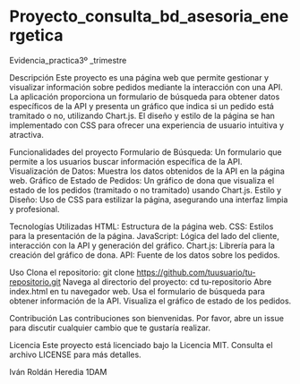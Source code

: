 # Proyecto_consulta_bd_asesoria_energetica
Evidencia_practica3º _trimestre

Descripción
Este proyecto es una página web que permite gestionar y visualizar información sobre pedidos mediante la interacción con una API. La aplicación proporciona un formulario de búsqueda para obtener datos específicos de la API y presenta un gráfico que indica si un pedido está tramitado o no, utilizando Chart.js. El diseño y estilo de la página se han implementado con CSS para ofrecer una experiencia de usuario intuitiva y atractiva.

Funcionalidades del proyecto
Formulario de Búsqueda: Un formulario que permite a los usuarios buscar información específica de la API.
Visualización de Datos: Muestra los datos obtenidos de la API en la página web.
Gráfico de Estado de Pedidos: Un gráfico de dona que visualiza el estado de los pedidos (tramitado o no tramitado) usando Chart.js.
Estilo y Diseño: Uso de CSS para estilizar la página, asegurando una interfaz limpia y profesional.

Tecnologías Utilizadas
HTML: Estructura de la página web.
CSS: Estilos para la presentación de la página.
JavaScript: Lógica del lado del cliente, interacción con la API y generación del gráfico.
Chart.js: Librería para la creación del gráfico de dona.
API: Fuente de los datos sobre los pedidos.

Uso
Clona el repositorio: git clone https://github.com/tuusuario/tu-repositorio.git
Navega al directorio del proyecto: cd tu-repositorio
Abre index.html en tu navegador web.
Usa el formulario de búsqueda para obtener información de la API.
Visualiza el gráfico de estado de los pedidos.

Contribución
Las contribuciones son bienvenidas. Por favor, abre un issue para discutir cualquier cambio que te gustaría realizar.

Licencia
Este proyecto está licenciado bajo la Licencia MIT. Consulta el archivo LICENSE para más detalles.

Iván Roldán Heredia 1DAM

